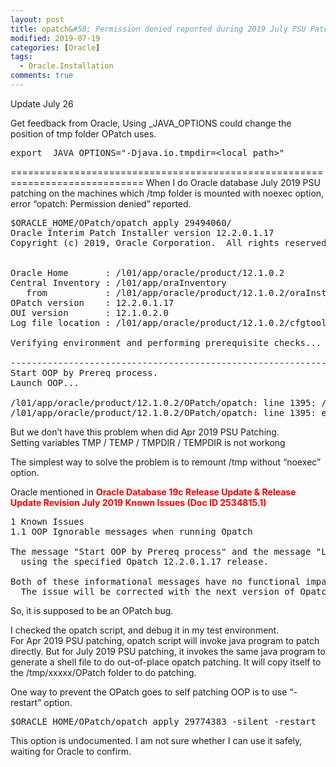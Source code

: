 ```yaml
---
layout: post
title: opatch&#58; Permission denied reported during 2019 July PSU Patching
modified: 2019-07-19
categories: [Oracle]  
tags: 
  - Oracle.Installation
comments: true
---
```

Update July 26 <br/>

Get feedback from Oracle, Using _JAVA_OPTIONS could change the position of tmp folder OPatch uses.<br>
 
<pre class="prettyprint lang-sql linenums=1 ">export _JAVA_OPTIONS="-Djava.io.tmpdir=&lt;local path&gt;" </pre>

=============================================================================
When I do Oracle database July 2019 PSU patching on the machines which /tmp folder is mounted with noexec option, error “opatch: Permission denied” reported.
<pre class="prettyprint lang-sql linenums=1 ">
$ORACLE_HOME/OPatch/opatch apply 29494060/
Oracle Interim Patch Installer version 12.2.0.1.17
Copyright (c) 2019, Oracle Corporation.  All rights reserved.


Oracle Home       : /l01/app/oracle/product/12.1.0.2
Central Inventory : /l01/app/oraInventory
   from           : /l01/app/oracle/product/12.1.0.2/oraInst.loc
OPatch version    : 12.2.0.1.17
OUI version       : 12.1.0.2.0
Log file location : /l01/app/oracle/product/12.1.0.2/cfgtoollogs/opatch/opatch2019-07-19_11-21-09AM_1.log

Verifying environment and performing prerequisite checks...

--------------------------------------------------------------------------------
Start OOP by Prereq process.
Launch OOP...

/l01/app/oracle/product/12.1.0.2/OPatch/opatch: line 1395: /tmp/oracle-home-1563549677485107/OPatch/opatch: Permission denied
/l01/app/oracle/product/12.1.0.2/OPatch/opatch: line 1395: exec: /tmp/oracle-home-1563549677485107/OPatch/opatch: cannot execute: Permission denied
</pre>

But we don’t have this problem when did Apr 2019 PSU Patching. <br/>
Setting variables TMP / TEMP / TMPDIR / TEMPDIR is not workong

The simplest way to solve the problem is to remount /tmp without “noexec” option.

Oracle mentioned in <span style="color:#ff0000;"><strong>Oracle Database 19c Release Update & Release Update Revision July 2019 Known Issues (Doc ID 2534815.1) </strong></span>
<pre class="prettyprint lang-sql linenums=1 ">
1 Known Issues
1.1 OOP Ignorable messages when running Opatch

The message "Start OOP by Prereq process" and the message "Launch OOP..." prints on console during 19.4.0.0.190716 DB RU rollback 
  using the specified Opatch 12.2.0.1.17 release.

Both of these informational messages have no functional impact to the rollback flow and are printed in error. Please ignore them. 
  The issue will be corrected with the next version of Opatch 12.2.0.1.18 release.
</pre>

So, it is supposed to be an OPatch bug.<br/>

I checked the opatch script, and debug it in my test environment.<br/>
For Apr 2019 PSU patching, opatch script will invoke java program to patch directly. But for July 2019 PSU patching, it invokes the same java program to generate a shell file to do out-of-place opatch patching. It will copy itself to the /tmp/xxxxx/OPatch folder to do patching.

One way to prevent the OPatch goes to self patching OOP is to use “-restart” option.<br/>
<pre class="prettyprint lang-sql linenums=1 ">$ORACLE_HOME/OPatch/opatch apply 29774383 -silent -restart</pre>
This option is undocumented. I am not sure whether I can use it safely, waiting for Oracle to confirm.












